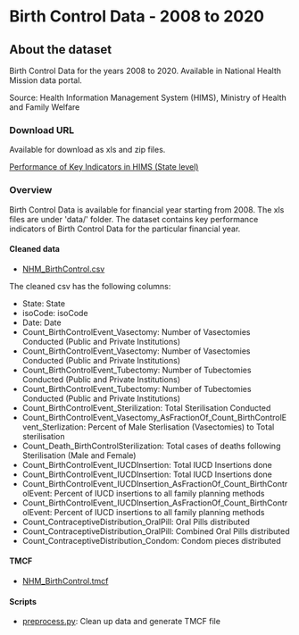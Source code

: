 # Birth Control Data - 2008 to 2020
        
## About the dataset
Birth Control Data for the years 2008 to 2020. Available in National Health Mission data portal.

Source: Health Information Management System (HIMS), Ministry of Health and Family Welfare

### Download URL
Available for download as xls and zip files.

[Performance of Key Indicators in HIMS (State level)](https://nrhm-mis.nic.in/hmisreports/frmstandard_reports.aspx)

### Overview
Birth Control Data is available for financial year starting from 2008. The xls files are under 'data/' folder.
The dataset contains key performance indicators of Birth Control Data for the particular financial year. 

#### Cleaned data
- [NHM_BirthControl.csv](NHM_BirthControl.csv)

The cleaned csv has the following columns:

- State: State
- isoCode: isoCode
- Date: Date
- Count_BirthControlEvent_Vasectomy: Number of Vasectomies Conducted (Public and Private Institutions)
- Count_BirthControlEvent_Vasectomy: Number of Vasectomies Conducted (Public and Private Institutions)
- Count_BirthControlEvent_Tubectomy: Number of Tubectomies Conducted (Public and Private Institutions)
- Count_BirthControlEvent_Tubectomy: Number of Tubectomies Conducted (Public and Private Institutions)
- Count_BirthControlEvent_Sterilization: Total Sterilisation Conducted
- Count_BirthControlEvent_Vasectomy_AsFractionOf_Count_BirthControlEvent_Sterlization: Percent of Male Sterlisation (Vasectomies) to Total sterilisation
- Count_Death_BirthControlSterilization: Total cases of deaths following Sterilisation (Male and Female)
- Count_BirthControlEvent_IUCDInsertion: Total IUCD Insertions done
- Count_BirthControlEvent_IUCDInsertion: Total IUCD Insertions done
- Count_BirthControlEvent_IUCDInsertion_AsFractionOf_Count_BirthControlEvent: Percent of IUCD insertions to all family planning methods
- Count_BirthControlEvent_IUCDInsertion_AsFractionOf_Count_BirthControlEvent: Percent of IUCD insertions to all family planning methods
- Count_ContraceptiveDistribution_OralPill: Oral Pills distributed
- Count_ContraceptiveDistribution_OralPill: Combined Oral Pills distributed
- Count_ContraceptiveDistribution_Condom: Condom pieces distributed

#### TMCF
- [NHM_BirthControl.tmcf](NHM_BirthControl.tmcf)

#### Scripts
- [preprocess.py](preprocess.py): Clean up data and generate TMCF file
        